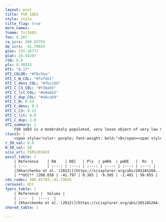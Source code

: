 ```yaml
---
layout: post
title: FSR 1683
style: style
title_flag: true
more_names: 
fname: fsr1683
fov: 0.267
ra_icrs: 208.65793
de_icrs: -41.79655
glon: 315.36777
glat: 19.54297
r50: 8.0
plx: 0.30315
UTI: "0.17"
UTI_COLOR: "#f8c5ba"
UTI_C_N_COL: "#fafde1"
UTI_C_dens_COL: "#fbccbd"
UTI_C_C3_COL: "#f3bab5"
UTI_C_lit_COL: "#e0a6b3"
UTI_C_dup_COL: "#a6cab9"
UTI_C_N: 0.54
UTI_C_dens: 0.2
UTI_C_C3: 0.12
UTI_C_lit: 0.0
UTI_C_dup: 1.0
UTI_summary: |
    FSR 1683 is a moderately populated, very loose object of very low C3 quality. It is rarely studied in the literature, with no articles listed in the last 13 years.
class3: |
    <span style="color: purple; font-weight: bold;">D</span><span style="color: red; font-weight: bold;">C</span>
r_50_val: 8.0
N_50_val: 58
scix_url: FSR%201683
posit_table: |
    | Reference    | RA    | DEC   | Plx  | pmRA  | pmDE   |  Rv  |
    | :---         | :---: | :---: | :---: | :---: | :---: | :---: |
    |[Kharchenko et al. (2012)](https://scixplorer.org/abs/2012A%26A...543A.156K) | 208.659 | -41.768 | -- | -8.8 | -1.86 | -- |
    | **UCC** |208.658 | -41.797 | 0.303 | -9.585 | -1.481 | 50.055 | 
cds_radec: 208.65793,-41.79655
carousel: UCC
fpars_table: |
    | Reference |  Values |
    | :---  |  :---:  |
    | [Kharchenko et al. (2012)](https://scixplorer.org/abs/2012A%26A...543A.156K) | `e_bv=0.229, distance=3848, log_age=9.17` |
shared_table: |
    
---
```

